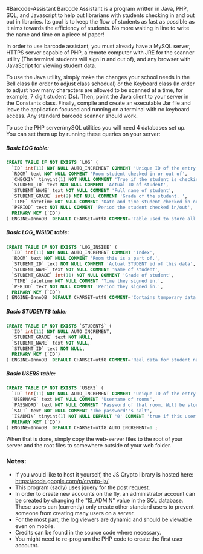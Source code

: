 #Barcode-Assistant
Barcode Assistant is a program written in Java, PHP, SQL, and Javascript to help out librarians with students checking in and out out in libraries. Its goal is to keep the flow of students as fast as possible as it aims towards the efficiency of students. No more waiting in line to write the name and time on a piece of paper!

In order to use barcode assistant, you must already have a MySQL server, HTTPS server capable of PHP, a remote computer with JRE for the scanner utility (The terminal students will sign in and out of), and any browser with JavaScript for viewing student data. 

To use the Java utility, simply make the changes your school needs in the Bell class (In order to adjust class schedual) or the Keyboard class (In order to adjust how many characters are allowed to be scanned at a time, for example, 7 digit student IDs). Then, point the Java client to your server in the Constants class. Finally, compile and create an executable Jar file and leave the application focused and running on a terminal with no keyboard access. Any standard barcode scanner should work.

To use the PHP server/mySQL utilities you will need 4 databases set up. You can set them up by running these queries on your server:

##### Basic LOG table:
```SQL
CREATE TABLE IF NOT EXISTS `LOG` (
  `ID` int(11) NOT NULL AUTO_INCREMENT COMMENT 'Unique ID of the entry in the database',
  `ROOM` text NOT NULL COMMENT 'Room student checked in or out of',
  `CHECKIN` tinyint(1) NOT NULL COMMENT 'True if the student is checking in',
  `STUDENT_ID` text NOT NULL COMMENT 'Actual ID of student',
  `STUDENT_NAME` text NOT NULL COMMENT 'Full name of student',
  `STUDENT_GRADE` int(2) NOT NULL COMMENT 'Grade of the student. ',
  `TIME` datetime NOT NULL COMMENT 'Date and time student checked in or out',
  `PERIOD` text NOT NULL COMMENT 'Period the student checked in/out',
  PRIMARY KEY (`ID`)
) ENGINE=InnoDB  DEFAULT CHARSET=utf8 COMMENT='Table used to store all logins and logouts of all rooms.' AUTO_INCREMENT=1 ;
```

##### Basic LOG_INSIDE table:
```SQL
CREATE TABLE IF NOT EXISTS `LOG_INSIDE` (
  `ID` int(11) NOT NULL AUTO_INCREMENT COMMENT 'Index',
  `ROOM` text NOT NULL COMMENT 'Room this is a part of.',
  `STUDENT_ID` text NOT NULL COMMENT 'Actual STUDENT id of this data',
  `STUDENT_NAME` text NOT NULL COMMENT 'Name of student',
  `STUDENT_GRADE` int(11) NOT NULL COMMENT 'Grade of student',
  `TIME` datetime NOT NULL COMMENT 'Time they signed in.',
  `PERIOD` text NOT NULL COMMENT 'Period they signed in.',
  PRIMARY KEY (`ID`)
) ENGINE=InnoDB  DEFAULT CHARSET=utf8 COMMENT='Contains temporary data of the students that are inside the room.' AUTO_INCREMENT=1 ;
```

##### Basic STUDENT$ table:
```SQL
CREATE TABLE IF NOT EXISTS `STUDENT$` (
  `ID` int(11) NOT NULL AUTO_INCREMENT,
  `STUDENT_GRADE` text NOT NULL,
  `STUDENT_NAME` text NOT NULL,
  `STUDENT_ID` text NOT NULL,
  PRIMARY KEY (`ID`)
) ENGINE=InnoDB  DEFAULT CHARSET=utf8 COMMENT='Real data for student names etc.' AUTO_INCREMENT=1 ;
```

##### Basic USERS table:
```SQL
CREATE TABLE IF NOT EXISTS `USERS` (
  `ID` int(11) NOT NULL AUTO_INCREMENT COMMENT 'Unique ID of the entry in the database',
  `USERNAME` text NOT NULL COMMENT 'Username of rooms',
  `PASSWORD` text NOT NULL COMMENT 'Password of that room. Will be stored as a hash on production.',
  `SALT` text NOT NULL COMMENT 'The password''s salt',
  `ISADMIN` tinyint(1) NOT NULL DEFAULT '0' COMMENT 'true if this user is an admin,',
  PRIMARY KEY (`ID`)
) ENGINE=InnoDB  DEFAULT CHARSET=utf8 AUTO_INCREMENT=1 ;
```

When that is done, simply copy the web-server files to the root of your server and the root files to somewhere outside of your web folder.

### Notes: 
* If you would like to host it yourself, the JS Crypto library is hosted here: https://code.google.com/p/crypto-js/
* This program (sadly) uses jquery for the post request. 
* In order to create new accounts on the fly, an administrator account can be created by changing the "IS_ADMIN" value in the SQL database. These users can (currently) only create other standard users to prevent someone from creating many users on a server.
* For the most part, the log viewers are dynamic and should be viewable even on mobile.
* Credits can be found in the source code where necessary. 
* You might need to re-program the PHP code to create the first user accoutnt. 
